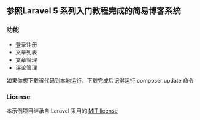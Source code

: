 ## 参照Laravel 5 系列入门教程完成的简易博客系统
### 功能

* 登录注册
* 文章列表
* 文章管理
* 评论管理

如果你想下载该代码到本地运行，下载完成后记得运行 composer update 命令

### License

本示例项目继承自 Laravel 采用的 [MIT license](http://opensource.org/licenses/MIT)